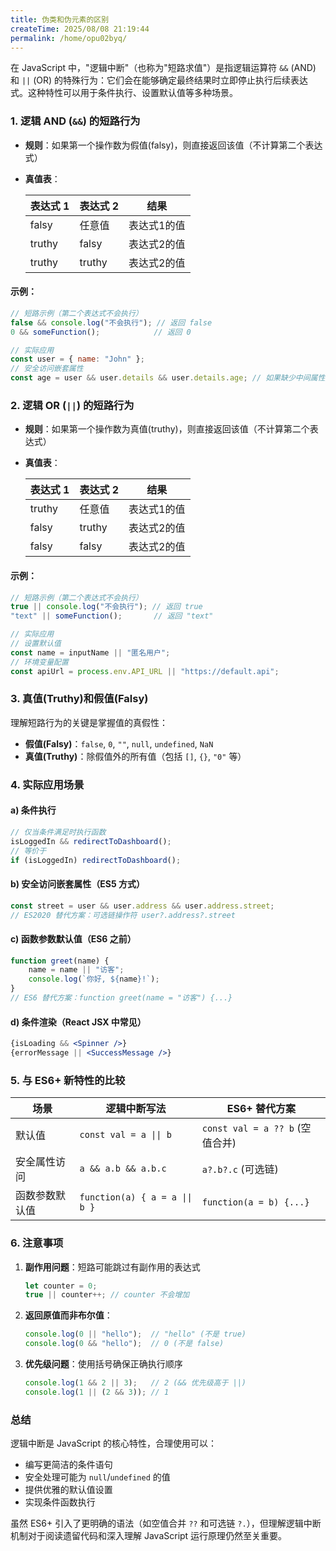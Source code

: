 ```yaml
---
title: 伪类和伪元素的区别
createTime: 2025/08/08 21:19:44
permalink: /home/opu02byq/
---
```

在 JavaScript 中，"逻辑中断"（也称为"短路求值"）是指逻辑运算符 `&&` (AND) 和 `||` (OR) 的特殊行为：它们会在能够确定最终结果时立即停止执行后续表达式。这种特性可以用于条件执行、设置默认值等多种场景。

### 1. 逻辑 AND (`&&`) 的短路行为

- **规则**：如果第一个操作数为假值(falsy)，则直接返回该值（不计算第二个表达式）

- **真值表**：

  | 表达式 1 | 表达式 2 | 结果        |
  | -------- | -------- | ----------- |
  | falsy    | 任意值   | 表达式1的值 |
  | truthy   | falsy    | 表达式2的值 |
  | truthy   | truthy   | 表达式2的值 |

#### 示例：

```javascript
// 短路示例（第二个表达式不会执行）
false && console.log("不会执行"); // 返回 false
0 && someFunction();            // 返回 0

// 实际应用
const user = { name: "John" };
// 安全访问嵌套属性
const age = user && user.details && user.details.age; // 如果缺少中间属性则返回 undefined
```

### 2. 逻辑 OR (`||`) 的短路行为

- **规则**：如果第一个操作数为真值(truthy)，则直接返回该值（不计算第二个表达式）

- **真值表**：

  | 表达式 1 | 表达式 2 | 结果        |
  | -------- | -------- | ----------- |
  | truthy   | 任意值   | 表达式1的值 |
  | falsy    | truthy   | 表达式2的值 |
  | falsy    | falsy    | 表达式2的值 |

#### 示例：

```javascript
// 短路示例（第二个表达式不会执行）
true || console.log("不会执行"); // 返回 true
"text" || someFunction();       // 返回 "text"

// 实际应用
// 设置默认值
const name = inputName || "匿名用户";
// 环境变量配置
const apiUrl = process.env.API_URL || "https://default.api";
```

### 3. 真值(Truthy)和假值(Falsy)

理解短路行为的关键是掌握值的真假性：

- **假值(Falsy)**：`false`, `0`, `""`, `null`, `undefined`, `NaN`
- **真值(Truthy)**：除假值外的所有值（包括 `[]`, `{}`, `"0"` 等）

### 4. 实际应用场景

#### a) 条件执行

```javascript
// 仅当条件满足时执行函数
isLoggedIn && redirectToDashboard();
// 等价于
if (isLoggedIn) redirectToDashboard();
```

#### b) 安全访问嵌套属性（ES5 方式）

```javascript
const street = user && user.address && user.address.street;
// ES2020 替代方案：可选链操作符 user?.address?.street
```

#### c) 函数参数默认值（ES6 之前）

```javascript
function greet(name) {
    name = name || "访客";
    console.log(`你好, ${name}!`);
}
// ES6 替代方案：function greet(name = "访客") {...}
```

#### d) 条件渲染（React JSX 中常见）

```jsx
{isLoading && <Spinner />}
{errorMessage || <SuccessMessage />}
```

### 5. 与 ES6+ 新特性的比较

| 场景           | 逻辑中断写法                   | ES6+ 替代方案                   |
| -------------- | ------------------------------ | ------------------------------- |
| 默认值         | `const val = a \|\| b`         | `const val = a ?? b` (空值合并) |
| 安全属性访问   | `a && a.b && a.b.c`            | `a?.b?.c` (可选链)              |
| 函数参数默认值 | `function(a) { a = a \|\| b }` | `function(a = b) {...}`         |

### 6. 注意事项

1. **副作用问题**：短路可能跳过有副作用的表达式

   ```javascript
   let counter = 0;
   true || counter++; // counter 不会增加
   ```

2. **返回原值而非布尔值**：

   ```javascript
   console.log(0 || "hello");  // "hello" (不是 true)
   console.log(0 && "hello");  // 0 (不是 false)
   ```

3. **优先级问题**：使用括号确保正确执行顺序

   ```javascript
   console.log(1 && 2 || 3);   // 2 (&& 优先级高于 ||)
   console.log(1 || (2 && 3)); // 1
   ```

### 总结

逻辑中断是 JavaScript 的核心特性，合理使用可以：

- 编写更简洁的条件语句
- 安全处理可能为 `null`/`undefined` 的值
- 提供优雅的默认值设置
- 实现条件函数执行

虽然 ES6+ 引入了更明确的语法（如空值合并 `??` 和可选链 `?.`），但理解逻辑中断机制对于阅读遗留代码和深入理解 JavaScript 运行原理仍然至关重要。